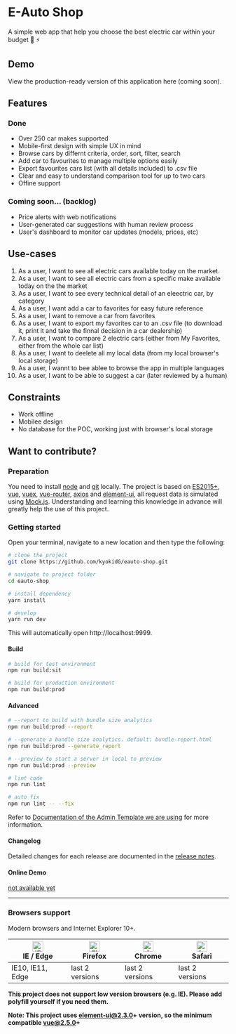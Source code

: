 # E-Auto Shop
A simple web app that help you choose the best electric car within your budget 🚙 ⚡️

## Demo

View the production-ready version of this application here (coming soon).

## Features

### Done
 - Over 250 car makes supported
 - Mobile-first design with simple UX in mind 
 - Browse cars by differnt criteria, order, sort, filter, search
 - Add car to favourites to manage multiple options easily
 - Export favourites cars list (with all details included) to .csv file
 - Clear and easy to understand comparison tool for up to two cars
 - Offine support 

### Coming soon... (backlog)
 - Price alerts with web notifications 
 - User-generated car suggestions with human review process
 - User's dashboard to monitor car updates (models, prices, etc)

## Use-cases

1. As a user, I want to see all electric cars available today on the market.
2. As a user, I want to see all electric cars from a specific make available today on the the market
3. As a user, I want to see every technical detail of an eleectric car, by category
4. As a user, I want add a car to favorites for easy future reference
5. As a user, I want to remove a car from favorites
6. As a user, I want to export my favorites car to an .csv file (to download it, print it and take the finnal decision in a car dealership)
7. As a user, I want to compare 2 electric cars (either from My Favorites, either from the whole car list)
8. As a user, I want to deelete all my local data (from my local browser's local storage)
9. As a user, I wannt to bee ablee to browse the app in multiple languages
10. As a user, I want to be able to suggest a car (later reviewed by a human)

## Constraints
- Work offline
- Mobilee design
- No database for the POC, working just with browser's local storage 


## Want to contribute?

### Preparation

You need to install [node](http://nodejs.org/) and [git](https://git-scm.com/) locally. The project is based on [ES2015+](http://es6.ruanyifeng.com/), [vue](https://cn.vuejs.org/index.html), [vuex](https://vuex.vuejs.org/), [vue-router](https://router.vuejs.org/), [axios](https://github.com/axios/axios) and [element-ui](https://github.com/ElemeFE/element), all request data is simulated using [Mock.js](https://github.com/nuysoft/Mock).
Understanding and learning this knowledge in advance will greatly help the use of this project.


### Getting started
Open your terminal, navigate to a new location and then type the following:

```bash
# clone the project
git clone https://github.com/kyokidG/eauto-shop.git

# navigate to project folder
cd eauto-shop

# install dependency
yarn install

# develop
yarn run dev
```

This will automatically open http://localhost:9999.


#### Build

```bash
# build for test environment
npm run build:sit

# build for production environment
npm run build:prod
```

#### Advanced

```bash
# --report to build with bundle size analytics
npm run build:prod --report

# --generate a bundle size analytics. default: bundle-report.html
npm run build:prod --generate_report

# --preview to start a server in local to preview
npm run build:prod --preview

# lint code
npm run lint

# auto fix
npm run lint -- --fix
```

Refer to [Documentation of the Admin Template we are using](https://panjiachen.github.io/vue-element-admin-site/guide/essentials/deploy.html) for more information.

#### Changelog

Detailed changes for each release are documented in the [release notes](https://github.com/PanJiaChen/vue-element-admin/releases).

#### Online Demo

[not available yet](https://google.com)



---

### Browsers support

Modern browsers and Internet Explorer 10+.

| [<img src="https://raw.githubusercontent.com/alrra/browser-logos/master/src/edge/edge_48x48.png" alt="IE / Edge" width="24px" height="24px" />](http://godban.github.io/browsers-support-badges/)</br>IE / Edge | [<img src="https://raw.githubusercontent.com/alrra/browser-logos/master/src/firefox/firefox_48x48.png" alt="Firefox" width="24px" height="24px" />](http://godban.github.io/browsers-support-badges/)</br>Firefox | [<img src="https://raw.githubusercontent.com/alrra/browser-logos/master/src/chrome/chrome_48x48.png" alt="Chrome" width="24px" height="24px" />](http://godban.github.io/browsers-support-badges/)</br>Chrome | [<img src="https://raw.githubusercontent.com/alrra/browser-logos/master/src/safari/safari_48x48.png" alt="Safari" width="24px" height="24px" />](http://godban.github.io/browsers-support-badges/)</br>Safari |
| --------- | --------- | --------- | --------- |
| IE10, IE11, Edge| last 2 versions| last 2 versions| last 2 versions

**This project does not support low version browsers (e.g. IE). Please add polyfill yourself if you need them.**

**Note: This project uses element-ui@2.3.0+ version, so the minimum compatible vue@2.5.0+**
